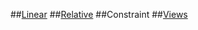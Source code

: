 ##[Linear](android/linear_layout.md)
##[Relative](android/relative_layout.md)
##Constraint
##[Views](android/view.md)
